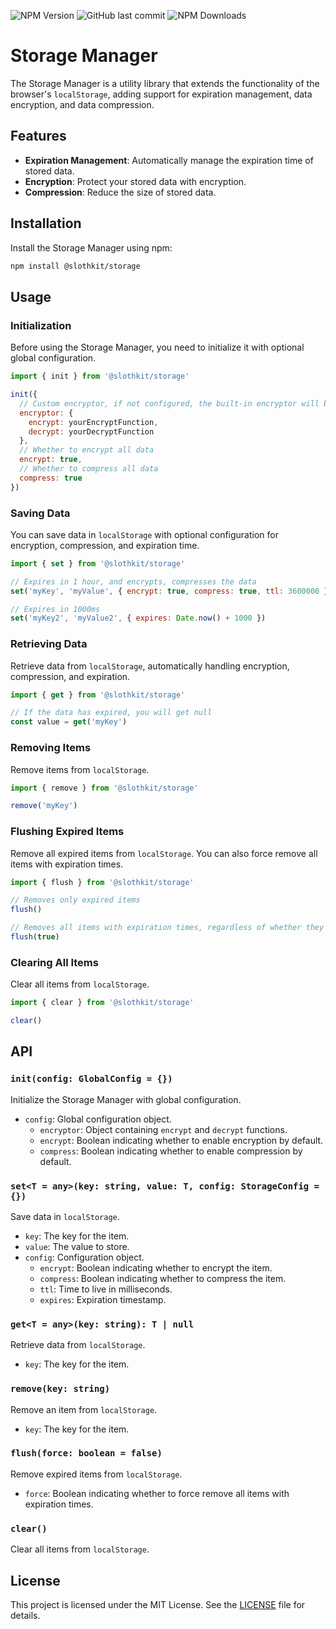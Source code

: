 ![NPM Version](https://img.shields.io/npm/v/%40slothkit%2Fstorage)
![GitHub last commit](https://img.shields.io/github/last-commit/slothkit/storage)
![NPM Downloads](https://img.shields.io/npm/d18m/%40slothkit%2Fstorage)

# Storage Manager

The Storage Manager is a utility library that extends the functionality of the browser's `localStorage`, adding support for expiration management, data encryption, and data compression.

## Features

- **Expiration Management**: Automatically manage the expiration time of stored data.
- **Encryption**: Protect your stored data with encryption.
- **Compression**: Reduce the size of stored data.

## Installation

Install the Storage Manager using npm:

```bash
npm install @slothkit/storage
```

## Usage

### Initialization

Before using the Storage Manager, you need to initialize it with optional global configuration.

```javascript
import { init } from '@slothkit/storage'

init({
  // Custom encryptor, if not configured, the built-in encryptor will be used
  encryptor: {
    encrypt: yourEncryptFunction,
    decrypt: yourDecryptFunction
  },
  // Whether to encrypt all data
  encrypt: true,
  // Whether to compress all data
  compress: true
})
```

### Saving Data

You can save data in `localStorage` with optional configuration for encryption, compression, and expiration time.

```javascript
import { set } from '@slothkit/storage'

// Expires in 1 hour, and encrypts, compresses the data
set('myKey', 'myValue', { encrypt: true, compress: true, ttl: 3600000 })

// Expires in 1000ms
set('myKey2', 'myValue2', { expires: Date.now() + 1000 })
```

### Retrieving Data

Retrieve data from `localStorage`, automatically handling encryption, compression, and expiration.

```javascript
import { get } from '@slothkit/storage'

// If the data has expired, you will get null
const value = get('myKey')
```

### Removing Items

Remove items from `localStorage`.

```javascript
import { remove } from '@slothkit/storage'

remove('myKey')
```

### Flushing Expired Items

Remove all expired items from `localStorage`. You can also force remove all items with expiration times.

```javascript
import { flush } from '@slothkit/storage'

// Removes only expired items
flush()

// Removes all items with expiration times, regardless of whether they have expired or not
flush(true)
```

### Clearing All Items

Clear all items from `localStorage`.

```javascript
import { clear } from '@slothkit/storage'

clear()
```

## API

### `init(config: GlobalConfig = {})`

Initialize the Storage Manager with global configuration.

- `config`: Global configuration object.
  - `encryptor`: Object containing `encrypt` and `decrypt` functions.
  - `encrypt`: Boolean indicating whether to enable encryption by default.
  - `compress`: Boolean indicating whether to enable compression by default.

### `set<T = any>(key: string, value: T, config: StorageConfig = {})`

Save data in `localStorage`.

- `key`: The key for the item.
- `value`: The value to store.
- `config`: Configuration object.
  - `encrypt`: Boolean indicating whether to encrypt the item.
  - `compress`: Boolean indicating whether to compress the item.
  - `ttl`: Time to live in milliseconds.
  - `expires`: Expiration timestamp.

### `get<T = any>(key: string): T | null`

Retrieve data from `localStorage`.

- `key`: The key for the item.

### `remove(key: string)`

Remove an item from `localStorage`.

- `key`: The key for the item.

### `flush(force: boolean = false)`

Remove expired items from `localStorage`.

- `force`: Boolean indicating whether to force remove all items with expiration times.

### `clear()`

Clear all items from `localStorage`.

## License

This project is licensed under the MIT License. See the [LICENSE](LICENSE) file for details.
